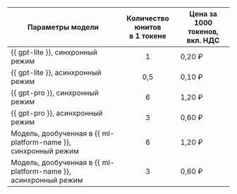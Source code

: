 | Параметры модели                  | Количество юнитов</br>в 1 токене  | Цена за 1000 токенов,</br>вкл. НДС |
|-----------------------------------|:------------:|-----------------------------------------|
| {{ gpt-lite }}, синхронный режим       | 1       | 0,20 ₽                                  |
| {{ gpt-lite }}, асинхронный режим      | 0,5     | 0,10 ₽                                  |
| {{ gpt-pro }}, синхронный режим        | 6       | 1,20 ₽                                  |
| {{ gpt-pro }}, асинхронный режим       | 3       | 0,60 ₽                                  |
| Модель, дообученная в {{ ml-platform-name }}, синхронный режим  | 6 | 1,20 ₽                     |
| Модель, дообученная в {{ ml-platform-name }}, асинхронный режим | 3 | 0,60 ₽                     |